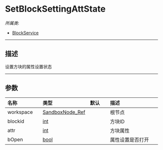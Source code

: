 # SetBlockSettingAttState

*所属类*:
* [BlockService](/Api/Classes/Build/BlockService.md)
------------------------------------------------------------------------------------------
## 描述

设置方块的属性设置状态

------------------------------------------------------------------------------------------
## 参数

|<div style="width:100px">名称</div>|<div style="width:100px">类型</div>|<div style="width:50px">默认</div>|<div style="width:350px">描述</div>|
|:---|:---|:---|:---|
|workspace|[SandboxNode_Ref](/Api/Enums/SandboxNode_Ref.md)||根节点|
|blockid|[int](/Api/DataType/Number.md)||方块ID|
|attr|[int](/Api/DataType/Number.md)||方块属性|
|bOpen|[bool](/Api/DataType/Bool.md)||属性设置是否打开|
